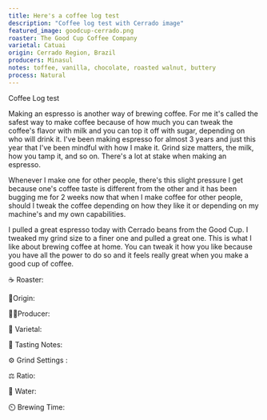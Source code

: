 ```yaml
---
title: Here's a coffee log test
description: "Coffee log test with Cerrado image"
featured_image: goodcup-cerrado.png
roaster: The Good Cup Coffee Company
varietal: Catuai
origin: Cerrado Region, Brazil
producers: Minasul
notes: toffee, vanilla, chocolate, roasted walnut, buttery
process: Natural
---
```


Coffee Log test

Making an espresso is another way of brewing coffee. For me it's called the safest way to make coffee because of how much you can tweak the coffee's flavor with milk and you can top it off with sugar, depending on who will drink it. I've been making espresso for almost 3 years and just this year that I've been mindful with how I make it. Grind size matters, the milk, how you tamp it, and so on. There's a lot at stake when making an espresso.

Whenever I make one for other people, there's this slight pressure I get because one's coffee taste is different from the other and it has been bugging me for 2 weeks now that when I make coffee for other people, should I tweak the coffee depending on how they like it or depending on my machine's and my own capabilities.

I pulled a great espresso today with Cerrado beans from the Good Cup. I tweaked my grind size to a finer one and pulled a great one. This is what I like about brewing coffee at home. You can tweak it how you like because you have all the power to do so and it feels really great when you make a good cup of coffee.



☕ Roaster: 

📍Origin: 

🧍🏻Producer: 

🌱 Varietal: 

📝 Tasting Notes: 

⚙️ Grind Settings : 

⚖️ Ratio: 

🚰 Water:

⏲️ Brewing Time: